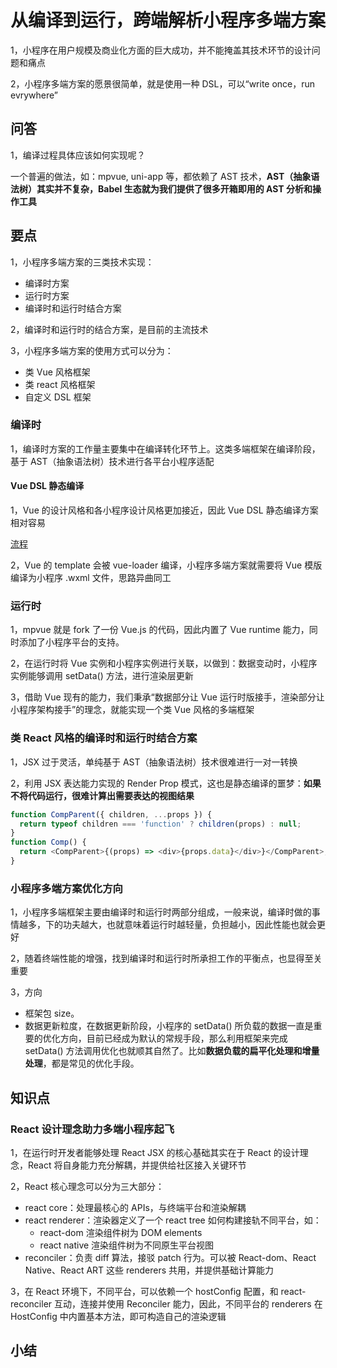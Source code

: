 # 从编译到运行，跨端解析小程序多端方案

1，⼩程序在⽤户规模及商业化⽅⾯的巨⼤成功，并不能掩盖其技术环节的设计问题和痛点

2，⼩程序多端⽅案的愿景很简单，就是使⽤⼀种 DSL，可以“write once，run evrywhere”

## 问答

1，编译过程具体应该如何实现呢？

一个普遍的做法，如：mpvue, uni-app 等，都依赖了 AST 技术，**AST（抽象语法树）其实并不复杂，Babel ⽣态就为我们提供了很多开箱即⽤的 AST 分析和操作⼯具**

## 要点

1，小程序多端方案的三类技术实现：

- 编译时方案
- 运行时方案
- 编译时和运行时结合方案

2，编译时和运⾏时的结合⽅案，是⽬前的主流技术

3，小程序多端方案的使用方式可以分为：

- 类 Vue 风格框架
- 类 react 风格框架
- 自定义 DSL 框架

### 编译时

1，编译时⽅案的⼯作量主要集中在编译转化环节上。这类多端框架在编译阶段，基于 AST（抽象语法树）技术进⾏各平台⼩程序适配

#### Vue DSL 静态编译

1，Vue 的设计⻛格和各⼩程序设计⻛格更加接近，因此 Vue DSL 静态编译⽅案相对容易

[流程](assets/frame-to-mini-program.jpg)

2，Vue 的 template 会被 vue-loader 编译，小程序多端方案就需要将 Vue 模版编译为⼩程序 .wxml ⽂件，思路异曲同⼯

### 运行时

1，mpvue 就是 fork 了⼀份 Vue.js 的代码，因此内置了 Vue runtime 能⼒，同时添加了⼩程序平台的⽀持。

2，在运⾏时将 Vue 实例和⼩程序实例进⾏关联，以做到：数据变动时，⼩程序实例能够调⽤ setData() ⽅法，进⾏渲染层更新

3，借助 Vue 现有的能⼒，我们秉承“数据部分让 Vue 运⾏时版接⼿，渲染部分让⼩程序架构接⼿”的理念，就能实现⼀个类 Vue ⻛格的多端框架

### 类 React ⻛格的编译时和运⾏时结合⽅案

1，JSX 过于灵活，单纯基于 AST（抽象语法树）技术很难进⾏⼀对⼀转换

2，利⽤ JSX 表达能⼒实现的 Render Prop 模式，这也是静态编译的噩梦：**如果不将代码运⾏，很难计算出需要表达的视图结果**

```js
function CompParent({ children, ...props }) {
  return typeof children === 'function' ? children(props) : null;
}
function Comp() {
  return <CompParent>{(props) => <div>{props.data}</div>}</CompParent>;
}
```

### 小程序多端方案优化方向

1，⼩程序多端框架主要由编译时和运⾏时两部分组成，⼀般来说，编译时做的事情越多，下的功夫越⼤，也就意味着运⾏时越轻量，负担越⼩，因此性能也就会更好

2，随着终端性能的增强，找到编译时和运⾏时所承担⼯作的平衡点，也显得⾄关重要

3，方向

- 框架包 size。
- 数据更新粒度，在数据更新阶段，⼩程序的 setData() 所负载的数据⼀直是重要的优化⽅向，⽬前已经成为默认的常规⼿段，那么利⽤框架来完成 setData() ⽅法调⽤优化也就顺其⾃然了。⽐如**数据负载的扁平化处理和增量处理**，都是常⻅的优化⼿段。

## 知识点

### React 设计理念助⼒多端⼩程序起⻜

1，在运⾏时开发者能够处理 React JSX 的核⼼基础其实在于 React 的设计理念，React 将⾃身能⼒充分解耦，并提供给社区接⼊关键环节

2，React 核⼼理念可以分为三⼤部分：

- react core：处理最核心的 APIs，与终端平台和渲染解耦
- react renderer：渲染器定义了一个 react tree 如何构建接轨不同平台，如：
  - react-dom 渲染组件树为 DOM elements
  - react native 渲染组件树为不同原生平台视图
- reconciler：负责 diff 算法，接驳 patch 行为。可以被 React-dom、React Native、React ART 这些 renderers 共⽤，并提供基础计算能⼒

3，在 React 环境下，不同平台，可以依赖⼀个 hostConfig 配置，和 react-reconciler 互动，连接并使⽤ Reconciler 能⼒，因此，不同平台的 renderers 在 HostConfig 中内置基本⽅法，即可构造⾃⼰的渲染逻辑

## 小结
